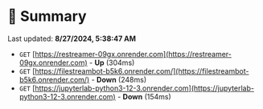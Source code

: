 # 📖 Summary
Last updated: **8/27/2024, 5:38:47 AM**

- `GET` [https://restreamer-09gx.onrender.com](https://restreamer-09gx.onrender.com) - **Up** (304ms)
- `GET` [https://filestreambot-b5k6.onrender.com/](https://filestreambot-b5k6.onrender.com/) - **Down** (248ms)
- `GET` [https://jupyterlab-python3-12-3.onrender.com](https://jupyterlab-python3-12-3.onrender.com) - **Down** (154ms)
